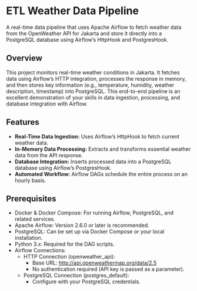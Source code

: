 # ETL Weather Data Pipeline

A real-time data pipeline that uses Apache Airflow to fetch weather data from the OpenWeather API for Jakarta and store it directly into a PostgreSQL database using Airflow’s HttpHook and PostgresHook.

## Overview

This project monitors real-time weather conditions in Jakarta. It fetches data using Airflow’s HTTP integration, processes the response in memory, and then stores key information (e.g., temperature, humidity, weather description, timestamp) into PostgreSQL. This end-to-end pipeline is an excellent demonstration of your skills in data ingestion, processing, and database integration with Airflow.

## Features

- **Real-Time Data Ingestion:** Uses Airflow’s HttpHook to fetch current weather data.
- **In-Memory Data Processing:** Extracts and transforms essential weather data from the API response.
- **Database Integration:** Inserts processed data into a PostgreSQL database using Airflow’s PostgresHook.
- **Automated Workflow:** Airflow DAGs schedule the entire process on an hourly basis.

## Prerequisites
- Docker & Docker Compose: For running Airflow, PostgreSQL, and related services.
- Apache Airflow: Version 2.6.0 or later is recommended.
- PostgreSQL: Can be set up via Docker Compose or your local installation.
- Python 3.x: Required for the DAG scripts.
- Airflow Connections:
    - HTTP Connection (openweather_api):
        - Base URL: http://api.openweathermap.org/data/2.5
        - No authentication required (API key is passed as a parameter).
    - PostgreSQL Connection (postgres_default):
        - Configure with your PostgreSQL credentials.
